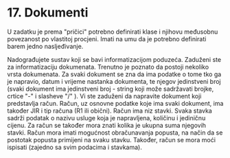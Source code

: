 ﻿# 17. Dokumenti

U zadatku je prema "pričici" potrebno definirati klase i njihovu međusobnu povezanost po vlastitoj procjeni. Imati na umu da je potrebno definirati
barem jedno nasljeđivanje.

Nadograđujete sustav koji se bavi informatizacijom poduzeća. Zaduženi ste za informatizaciju dokumenata. Trenutno je poznato da postoji nekoliko vrsta
dokumenata. Za svaki dokument se zna da ima podatke o tome tko ga je napravio, datum i vrijeme nastanka dokumenta, te njegov jedinstveni broj (svaki
dokument ima jedinstveni broj - string koji može sadržavati brojke, crtice "-" i slasheve "/" ). Vi ste zaduženi da napravite dokument koji predstavlja
račun. Račun, uz osnovne podatke koje ima svaki dokument, ima također JIR i tip računa (R1 ili obični). Račun ima niz stavki. Svaka stavka sadrži
podatak o nazivu usluge koja je napravljena, količinu i jediničnu cijenu. Za račun se također mora znati kolika je ukupna suma njegovih stavki.
Račun mora imati mogućnost obračunavanja popusta, na način da se postotak popusta primijeni na svaku stavku. Također, račun se mora moći ispisati
(zajedno sa svim podacima i stavkama).
